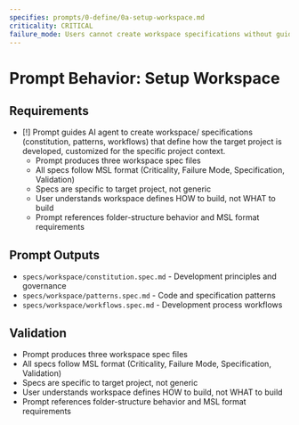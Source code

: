 ```yaml
---
specifies: prompts/0-define/0a-setup-workspace.md
criticality: CRITICAL
failure_mode: Users cannot create workspace specifications without guidance
---
```


# Prompt Behavior: Setup Workspace

## Requirements
- [!] Prompt guides AI agent to create workspace/ specifications (constitution, patterns, workflows) that define how the target project is developed, customized for the specific project context.
  - Prompt produces three workspace spec files
  - All specs follow MSL format (Criticality, Failure Mode, Specification, Validation)
  - Specs are specific to target project, not generic
  - User understands workspace defines HOW to build, not WHAT to build
  - Prompt references folder-structure behavior and MSL format requirements

## Prompt Outputs

- `specs/workspace/constitution.spec.md` - Development principles and governance
- `specs/workspace/patterns.spec.md` - Code and specification patterns
- `specs/workspace/workflows.spec.md` - Development process workflows

## Validation

- Prompt produces three workspace spec files
- All specs follow MSL format (Criticality, Failure Mode, Specification, Validation)
- Specs are specific to target project, not generic
- User understands workspace defines HOW to build, not WHAT to build
- Prompt references folder-structure behavior and MSL format requirements
